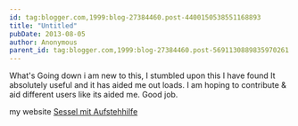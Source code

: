 ```yaml
---
id: tag:blogger.com,1999:blog-27384460.post-4400150538551168893
title: "Untitled"
pubDate: 2013-08-05
author: Anonymous
parent_id: tag:blogger.com,1999:blog-27384460.post-5691130889835970261
---
```


What's Going down i am new to this, I stumbled upon this I have found It absolutely useful and it has aided me out loads. I am hoping to contribute & aid different users like its aided me. Good job.

my website [Sessel mit Aufstehhilfe](http://bogor.linux.or.id/Wikka/Welches_Sie_beim_Besorgen_Eines_Sessels_unter_Einsatz_von_Aufstehilfe.)